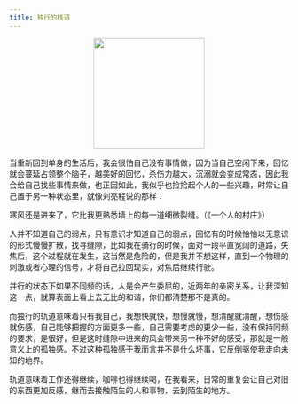 ```yaml
---
title: 独行的栈道
---
```


<div style="display: flex;justify-content: center">
<img src="https://cdn.jsdelivr.net/gh/jiechen257/personal-gallery@main/img/202403102313300.png" style="width: 200px;">
</div>

当重新回到单身的生活后，我会很怕自己没有事情做，因为当自己空闲下来，回忆就会蔓延占领整个脑子，越美好的回忆，杀伤力越大，沉溺就会变成常态，因此我会给自己找些事情来做，也正因如此，我似乎也捡拾起个人的一些兴趣，时常让自己置于另一种状态里，就像刘亮程说的那样：

寒风还是进来了，它比我更熟悉墙上的每一道细微裂缝。（《一个人的村庄》）

人并不知道自己的弱点，只有意识才知道自己的弱点，回忆有的时候恰恰以无意识的形式慢慢扩散，找寻缝隙，比如我在骑行的时候，面对一段平直宽阔的道路，失焦后，这个过程就在发生，这当然是危险的，但是我并不想这样，直到一个物理的刺激或者心理的信号，才将自己拉回现实，对焦后继续行驶。

并行的状态下如果不同频的话，人是会产生委屈的，近两年的亲密关系，让我深知这一点，就算表面上看上去无比的和谐，你们都清楚那不是真的。

而独行的轨道意味着只有我自己，我想快就快，想慢就慢，想清醒就清醒，想伤感就伤感，自己能够把握的方面更多一些，自己需要考虑的更少一些，没有保持同频的要求，是很好，但是这时缝隙中进来的风会带来另一种不好的感受，那就是一般意义上的孤独感。不过这种孤独感于我而言并不是什么坏事，它反倒驱使我走向未知的地界。

轨道意味着工作还得继续，咖啡也得继续喝，在我看来，日常的重复会让自己对旧的东西更加反感，继而去接触陌生的人和事物，去到陌生的地方。
